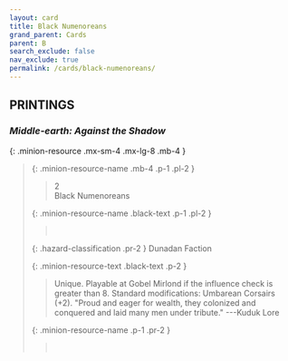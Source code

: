 ```yaml
---
layout: card
title: Black Numenoreans
grand_parent: Cards
parent: B
search_exclude: false
nav_exclude: true
permalink: /cards/black-numenoreans/
---
```


## PRINTINGS


### _Middle-earth: Against the Shadow_

{: .minion-resource .mx-sm-4 .mx-lg-8 .mb-4 }
> {: .minion-resource-name .mb-4 .p-1 .pl-2 }
> > <div class="hazard-mp">2</div>
> > <div class="card-name">Black Numenoreans</div>
>
> {: .minion-resource-name .black-text .p-1 .pl-2 }
> > &nbsp;
>
> {: .hazard-classification .pr-2 }
> Dunadan Faction
>
> {: .minion-resource-text .black-text .p-2 }
> > Unique. Playable at Gobel Mirlond if the influence check is greater than 8. Standard modifications: Umbarean Corsairs (+2).  "Proud and eager for wealth, they colonized and conquered and laid many men under tribute." ---Kuduk Lore 
> 
> {: .minion-resource-name .p-1 .pr-2 }
> > <div class="card-shield"></div>
> > <div class="card-corruption-white">&nbsp;</div>
